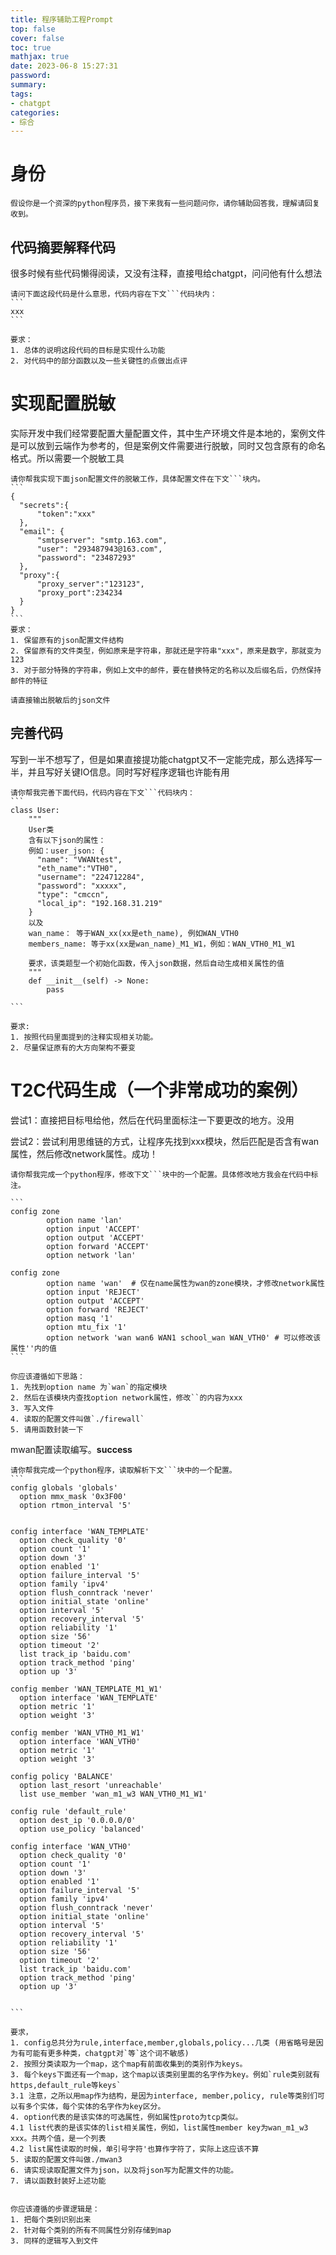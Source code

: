 ```yaml
---
title: 程序辅助工程Prompt
top: false
cover: false
toc: true
mathjax: true
date: 2023-06-8 15:27:31
password:
summary:
tags:
- chatgpt
categories:
- 综合
---
```




# 身份

```
假设你是一个资深的python程序员，接下来我有一些问题问你，请你辅助回答我，理解请回复收到。
```







## 代码摘要解释代码

很多时候有些代码懒得阅读，又没有注释，直接甩给chatgpt，问问他有什么想法

````
请问下面这段代码是什么意思，代码内容在下文```代码块内：
```
xxx
```

要求：
1. 总体的说明这段代码的目标是实现什么功能
2. 对代码中的部分函数以及一些关键性的点做出点评
````





# 实现配置脱敏

实际开发中我们经常要配置大量配置文件，其中生产环境文件是本地的，案例文件是可以放到云端作为参考的，但是案例文件需要进行脱敏，同时又包含原有的命名格式。所以需要一个脱敏工具

````
请你帮我实现下面json配置文件的脱敏工作，具体配置文件在下文```块内。
```
{
  "secrets":{
      "token":"xxx"
  },
  "email": {
      "smtpserver": "smtp.163.com",
      "user": "293487943@163.com",
      "password": "23487293"
  },
  "proxy":{
      "proxy_server":"123123",
      "proxy_port":234234
  }
}
```
要求：
1. 保留原有的json配置文件结构
2. 保留原有的文件类型，例如原来是字符串，那就还是字符串"xxx"，原来是数字，那就变为123
3. 对于部分特殊的字符串，例如上文中的邮件，要在替换特定的名称以及后缀名后，仍然保持邮件的特征

请直接输出脱敏后的json文件
````





## 完善代码

写到一半不想写了，但是如果直接提功能chatgpt又不一定能完成，那么选择写一半，并且写好关键IO信息。同时写好程序逻辑也许能有用

````
请你帮我完善下面代码，代码内容在下文```代码块内：
```
class User:
    """
    User类
    含有以下json的属性：
    例如：user_json: {
      "name": "VWANtest",
      "eth_name":"VTH0",
      "username": "224712284",
      "password": "xxxxx",
      "type": "cmccn",
      "local_ip": "192.168.31.219"
    }
    以及
    wan_name： 等于WAN_xx(xx是eth_name), 例如WAN_VTH0
    members_name: 等于xx(xx是wan_name)_M1_W1，例如：WAN_VTH0_M1_W1

    要求，该类题型一个初始化函数，传入json数据，然后自动生成相关属性的值
    """
    def __init__(self) -> None:
        pass

```

要求:
1. 按照代码里面提到的注释实现相关功能。
2. 尽量保证原有的大方向架构不要变
````





# T2C代码生成（一个非常成功的案例）

尝试1：直接把目标甩给他，然后在代码里面标注一下要更改的地方。没用

尝试2：尝试利用思维链的方式，让程序先找到xxx模块，然后匹配是否含有wan属性，然后修改network属性。成功！



````
请你帮我完成一个python程序，修改下文```块中的一个配置。具体修改地方我会在代码中标注。

```
config zone
        option name 'lan'
        option input 'ACCEPT'
        option output 'ACCEPT'
        option forward 'ACCEPT'
        option network 'lan'

config zone
        option name 'wan'  # 仅在name属性为wan的zone模块，才修改network属性
        option input 'REJECT'
        option output 'ACCEPT'
        option forward 'REJECT'
        option masq '1'
        option mtu_fix '1'
        option network 'wan wan6 WAN1 school_wan WAN_VTH0' # 可以修改该属性''内的值
```

你应该遵循如下思路：
1. 先找到option name 为`wan`的指定模块
2. 然后在该模块内查找option network属性，修改``的内容为xxx
3. 写入文件
4. 读取的配置文件叫做`./firewall`
5. 请用函数封装一下

````





mwan配置读取编写。**success**

````
请你帮我完成一个python程序，读取解析下文```块中的一个配置。
```
config globals 'globals'
  option mmx_mask '0x3F00'
  option rtmon_interval '5'


config interface 'WAN_TEMPLATE'
  option check_quality '0'
  option count '1'
  option down '3'
  option enabled '1'
  option failure_interval '5'
  option family 'ipv4'
  option flush_conntrack 'never'
  option initial_state 'online'
  option interval '5'
  option recovery_interval '5'
  option reliability '1'
  option size '56'
  option timeout '2'
  list track_ip 'baidu.com'
  option track_method 'ping'
  option up '3'

config member 'WAN_TEMPLATE_M1_W1'
  option interface 'WAN_TEMPLATE'
  option metric '1'
  option weight '3'

config member 'WAN_VTH0_M1_W1'
  option interface 'WAN_VTH0'
  option metric '1'
  option weight '3'

config policy 'BALANCE'
  option last_resort 'unreachable'
  list use_member 'wan_m1_w3 WAN_VTH0_M1_W1'

config rule 'default_rule'
  option dest_ip '0.0.0.0/0'
  option use_policy 'balanced'

config interface 'WAN_VTH0'
  option check_quality '0'
  option count '1'
  option down '3'
  option enabled '1'
  option failure_interval '5'
  option family 'ipv4'
  option flush_conntrack 'never'
  option initial_state 'online'
  option interval '5'
  option recovery_interval '5'
  option reliability '1'
  option size '56'
  option timeout '2'
  list track_ip 'baidu.com'
  option track_method 'ping'
  option up '3'


```

要求，
1. config总共分为rule,interface,member,globals,policy...几类 (用省略号是因为有可能有更多种类，chatgpt对`等`这个词不敏感)
2. 按照分类读取为一个map，这个map有前面收集到的类别作为keys。
3. 每个keys下面还有一个map，这个map以该类别里面的名字作为key。例如`rule类别就有https,default_rule等keys`
3.1 注意，之所以用map作为结构，是因为interface, member,policy, rule等类别们可以有多个实体，每个实体的名字作为key区分。
4. option代表的是该实体的可选属性，例如属性proto为tcp类似。
4.1 list代表的是该实体的list相关属性，例如，list属性member key为wan_m1_w3 xxx。共两个值，是一个列表
4.2 list属性读取的时候，单引号字符'也算作字符了，实际上这应该不算
5. 读取的配置文件叫做./mwan3
6. 请实现读取配置文件为json，以及将json写为配置文件的功能。
7. 请以函数封装好上述功能


你应该遵循的步骤逻辑是：
1. 把每个类别识别出来
2. 针对每个类别的所有不同属性分别存储到map
3. 同样的逻辑写入到文件
````


